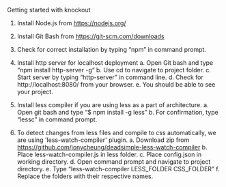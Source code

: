 Getting started with knockout


1. Install Node.js from https://nodejs.org/

2. Install Git Bash from https://git-scm.com/downloads

3. Check for correct installation by typing “npm” in command prompt.

4. Install http server for localhost deployment
a. Open Git bash and type “npm install http-server -g“
b. Use cd to navigate to project folder.
c. Start server by typing “http-server” in command line. 
d. Check for http://localhost:8080/ from your browser. 
e. You should be able to see your project. 

5. Install less compiler if you are using less as a part of architecture. 
a. Open git bash and type “$ npm install -g less”
b. For confirmation, type “lessc” in command prompt. 

6. To detect changes from less files and compile to css automatically, we are using 'less-watch-compiler' plugin.
a. Download zip from https://github.com/jonycheung/deadsimple-less-watch-compiler
b. Place less-watch-compiler.js in less folder.
c. Place config.json in working directory.
d. Open command prompt and navigate to project directory. 
e. Type “less-watch-compiler LESS_FOLDER CSS_FOLDER”
f.  Replace the folders with their respective names. 
